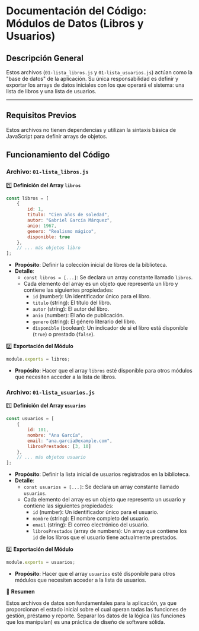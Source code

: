 # Documentación del Código: Módulos de Datos (Libros y Usuarios)

## Descripción General

Estos archivos (`01-lista_libros.js` y `01-lista_usuarios.js`) actúan como la "base de datos" de la aplicación. Su única responsabilidad es definir y exportar los arrays de datos iniciales con los que operará el sistema: una lista de libros y una lista de usuarios.

---

## Requisitos Previos

Estos archivos no tienen dependencias y utilizan la sintaxis básica de JavaScript para definir arrays de objetos.

## Funcionamiento del Código

### Archivo: `01-lista_libros.js`

1️⃣ **Definición del Array `libros`**

```js
const libros = [
    {
        id: 1,
        titulo: "Cien años de soledad",
        autor: "Gabriel García Márquez",
        anio: 1967,
        genero: "Realismo mágico",
        disponible: true
    },
    // ... más objetos libro
];
```

*   **Propósito**: Definir la colección inicial de libros de la biblioteca.
*   **Detalle**:
    *   `const libros = [...]`: Se declara un array constante llamado `libros`.
    *   Cada elemento del array es un objeto que representa un libro y contiene las siguientes propiedades:
        *   `id` (number): Un identificador único para el libro.
        *   `titulo` (string): El título del libro.
        *   `autor` (string): El autor del libro.
        *   `anio` (number): El año de publicación.
        *   `genero` (string): El género literario del libro.
        *   `disponible` (boolean): Un indicador de si el libro está disponible (`true`) o prestado (`false`).

2️⃣ **Exportación del Módulo**

```js
module.exports = libros;
```

*   **Propósito**: Hacer que el array `libros` esté disponible para otros módulos que necesiten acceder a la lista de libros.

### Archivo: `01-lista_usuarios.js`

1️⃣ **Definición del Array `usuarios`**

```js
const usuarios = [
    {
        id: 101,
        nombre: "Ana García",
        email: "ana.garcia@example.com",
        librosPrestados: [3, 10]
    },
    // ... más objetos usuario
];
```

*   **Propósito**: Definir la lista inicial de usuarios registrados en la biblioteca.
*   **Detalle**:
    *   `const usuarios = [...]`: Se declara un array constante llamado `usuarios`.
    *   Cada elemento del array es un objeto que representa un usuario y contiene las siguientes propiedades:
        *   `id` (number): Un identificador único para el usuario.
        *   `nombre` (string): El nombre completo del usuario.
        *   `email` (string): El correo electrónico del usuario.
        *   `librosPrestados` (array de numbers): Un array que contiene los `id` de los libros que el usuario tiene actualmente prestados.

2️⃣ **Exportación del Módulo**

```js
module.exports = usuarios;
```

*   **Propósito**: Hacer que el array `usuarios` esté disponible para otros módulos que necesiten acceder a la lista de usuarios.

🏁 **Resumen**

Estos archivos de datos son fundamentales para la aplicación, ya que proporcionan el estado inicial sobre el cual operan todas las funciones de gestión, préstamo y reporte. Separar los datos de la lógica (las funciones que los manipulan) es una práctica de diseño de software sólida.